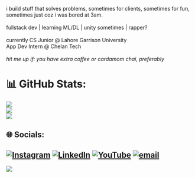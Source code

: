 i build stuff that solves problems, sometimes for clients, sometimes for fun, sometimes just coz i was bored at 3am.<br><br>fullstack dev | learning ML/DL | unity sometimes | rapper?<br><br>
currently CS Junior @ Lahore Garrison University  
App Dev Intern @ Chelan Tech  <br><br>
*hit me up if: you have extra coffee or cardamom chai, preferably*

# 📊 GitHub Stats:
![](https://github-readme-stats.vercel.app/api?username=musxeto&theme=aura_dark&hide_border=false&include_all_commits=false&count_private=true)<br/>
![](https://nirzak-streak-stats.vercel.app/?user=musxeto&theme=aura_dark&hide_border=false)<br/>
![](https://github-readme-stats.vercel.app/api/top-langs/?username=musxeto&theme=aura_dark&hide_border=false&include_all_commits=false&count_private=true&layout=compact)


## 🌐 Socials:
[![Instagram](https://img.shields.io/badge/Instagram-%23E4405F.svg?logo=Instagram&logoColor=white)](https://instagram.com/mustafaxgm) [![LinkedIn](https://img.shields.io/badge/LinkedIn-%230077B5.svg?logo=linkedin&logoColor=white)](https://linkedin.com/in/mustafa-gm) [![YouTube](https://img.shields.io/badge/YouTube-%23FF0000.svg?logo=YouTube&logoColor=white)](https://youtube.com/@lilmussiw) [![email](https://img.shields.io/badge/Email-D14836?logo=gmail&logoColor=white)](mailto:mustafamalikawan786@gmail.com) 
---
[![](https://visitcount.itsvg.in/api?id=musxeto&icon=0&color=0)](https://visitcount.itsvg.in)
